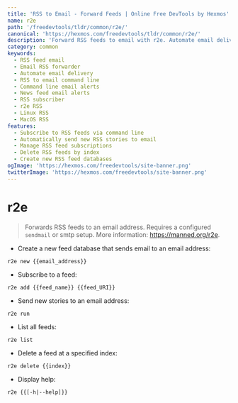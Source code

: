 ```yaml
---
title: 'RSS to Email - Forward Feeds | Online Free DevTools by Hexmos'
name: r2e
path: '/freedevtools/tldr/common/r2e/'
canonical: 'https://hexmos.com/freedevtools/tldr/common/r2e/'
description: 'Forward RSS feeds to email with r2e. Automate email delivery of news and updates from your favorite websites. Free online tool, no registration required.'
category: common
keywords:
  - RSS feed email
  - Email RSS forwarder
  - Automate email delivery
  - RSS to email command line
  - Command line email alerts
  - News feed email alerts
  - RSS subscriber
  - r2e RSS
  - Linux RSS
  - MacOS RSS
features:
  - Subscribe to RSS feeds via command line
  - Automatically send new RSS stories to email
  - Manage RSS feed subscriptions
  - Delete RSS feeds by index
  - Create new RSS feed databases
ogImage: 'https://hexmos.com/freedevtools/site-banner.png'
twitterImage: 'https://hexmos.com/freedevtools/site-banner.png'
---
```


# r2e

> Forwards RSS feeds to an email address.
> Requires a configured `sendmail` or smtp setup.
> More information: <https://manned.org/r2e>.

- Create a new feed database that sends email to an email address:

`r2e new {{email_address}}`

- Subscribe to a feed:

`r2e add {{feed_name}} {{feed_URI}}`

- Send new stories to an email address:

`r2e run`

- List all feeds:

`r2e list`

- Delete a feed at a specified index:

`r2e delete {{index}}`

- Display help:

`r2e {{[-h|--help]}}`
